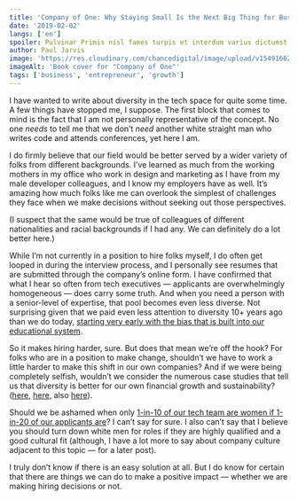 ```yaml
---
title: 'Company of One: Why Staying Small Is the Next Big Thing for Business'
date: '2019-02-02'
langs: ['en']
spoiler: Pulvinar Primis nisl fames turpis et interdum varius dictumst conubia nostra tristique vehicula.
author: Paul Jarvis
image: 'https://res.cloudinary.com/chancedigital/image/upload/v1549166212/chance.tech/images/company-of-one.jpg'
imageAlt: 'Book cover for "Company of One"'
tags: ['business', 'entrepreneur', 'growth']
---
```


I have wanted to write about diversity in the tech space for quite some time. A few things have stopped me, I suppose. The first block that comes to mind is the fact that I am not personally representative of the concept. No one *needs* to tell me that we don’t *need* another white straight man who writes code and attends conferences, yet here I am.

I do firmly believe that our field would be better served by a wider variety of folks from different backgrounds. I’ve learned as much from the working mothers in my office who work in design and marketing as I have from my male developer colleagues, and I know my employers have as well. It’s amazing how much folks like me can overlook the simplest of challenges they face when we make decisions without seeking out those perspectives.

(I suspect that the same would be true of colleagues of different nationalities and racial backgrounds if I had any. We can definitely do a lot better here.)

While I’m not currently in a position to hire folks myself, I do often get looped in during the interview process, and I personally see resumes that are submitted through the company’s online form. I have confirmed that what I hear so often from tech executives — applicants are overwhelmingly homogeneous — does carry some truth. And when you need a person with a senior-level of expertise, that pool becomes even less diverse. Not surprising given that we paid even less attention to diversity 10+ years ago than we do today, [starting very early with the bias that is built into our educational system](http://ijems.net/issue02Dec.IJEMSp05.pdf).

So it makes hiring harder, sure. But does that mean we’re off the hook? For folks who are in a position to make change, shouldn’t we have to work a little harder to make this shift in our own companies? And if we were being completely selfish, wouldn’t we consider the numerous case studies that tell us that diversity is better for our own financial growth and sustainability? ([here](https://www.forbes.com/sites/glennllopis/2016/04/23/is-diversity-good-for-business/#3d6347464a40), [here](https://hbr.org/2016/11/why-diverse-teams-are-smarter), also [here](https://hbr.org/2013/12/how-diversity-can-drive-innovation)).

Should we be ashamed when only [1-in-10 of our tech team are women if 1-in-20 of our applicants are](https://techcrunch.com/2012/03/25/on-women-in-tech/)? I can’t say for sure. I also can’t say that I believe you should turn down white men for roles if they are highly qualified and a good cultural fit (although, I have a lot more to say about company culture adjacent to this topic — for a later post).

I truly don’t know if there is an easy solution at all. But I do know for certain that there are things we can do to make a positive impact — whether we are making hiring decisions or not.
